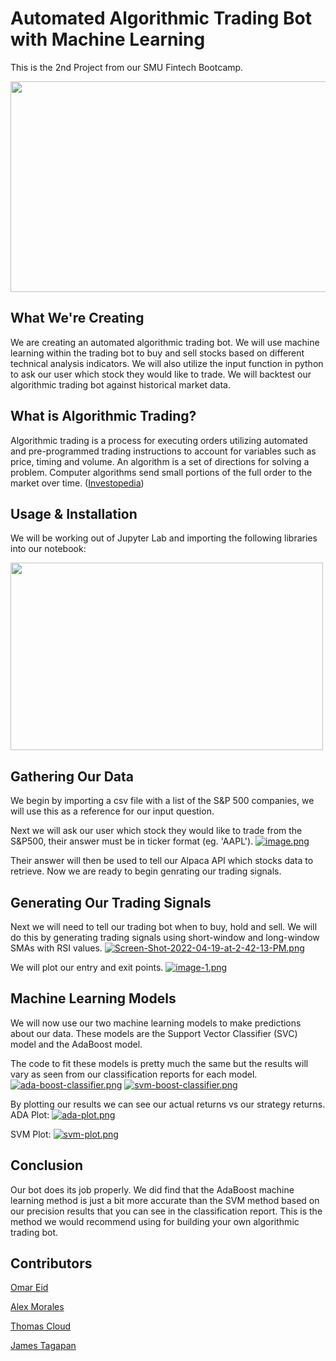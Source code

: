 # Automated Algorithmic Trading Bot with Machine Learning

This is the 2nd Project from our SMU Fintech Bootcamp.

  <p align="center">
  <img 
    width="700"
    height="337"
    src="https://i.postimg.cc/BQHD8T2c/algorithmic-trading-bot.jpg)](https://postimg.cc/BXZtk1YX"
  >
</p>

## What We're Creating
We are creating an automated algorithmic trading bot. We will use machine learning within the trading bot to buy and sell stocks based on different technical analysis indicators. We will also utilize the input function in python to ask our user which stock they would like to trade. We will backtest our algorithmic trading bot against historical market data.

## What is Algorithmic Trading?
Algorithmic trading is a process for executing orders utilizing automated and pre-programmed trading instructions to account for variables such as price, timing and volume. An algorithm is a set of directions for solving a problem. Computer algorithms send small portions of the full order to the market over time. ([Investopedia](https://www.investopedia.com/terms/a/algorithmictrading.asp#:~:text=Algorithmic%20trading%20is%20a%20process,to%20the%20market%20over%20time.))

## Usage & Installation
We will be working out of Jupyter Lab and importing the following libraries into our notebook:

 <p align="left">
  <img 
    width="500"
    height="300"
    src="https://i.postimg.cc/7hzvWm3J/Screenshot-9.png)](https://postimg.cc/hQK3J83K"
  >

## Gathering Our Data
We begin by importing a csv file with a list of the S&P 500 companies, we will use this as a reference for our input question.

  
Next we will ask our user which stock they would like to trade from the S&P500, their answer must be in ticker format (eg. 'AAPL').
  [![image.png](https://i.postimg.cc/288LQpPs/image.png)](https://postimg.cc/QVwMDzNm) 
  

Their answer will then be used to tell our Alpaca API which stocks data to retrieve. Now we are ready to begin genrating our trading signals. 
  
## Generating Our Trading Signals
Next we will need to tell our trading bot when to buy, hold and sell. We will do this by generating trading signals using short-window and long-window SMAs with RSI values.
  [![Screen-Shot-2022-04-19-at-2-42-13-PM.png](https://i.postimg.cc/d1NPgyVm/Screen-Shot-2022-04-19-at-2-42-13-PM.png)](https://postimg.cc/G8D5y9YH)
  
We will plot our entry and exit points.
  [![image-1.png](https://i.postimg.cc/k4pzTPTT/image-1.png)](https://postimg.cc/342twV5G)
  
## Machine Learning Models
We will now use our two machine learning models to make predictions about our data. These models are the Support Vector Classifier (SVC) model and the AdaBoost model. 

The code to fit these models is pretty much the same but the results will vary as seen from our classification reports for each model. 
  [![ada-boost-classifier.png](https://i.postimg.cc/SKmGnFTm/ada-boost-classifier.png)](https://postimg.cc/Snt9P5bP) [![svm-boost-classifier.png](https://i.postimg.cc/j2yXWxbd/svm-boost-classifier.png)](https://postimg.cc/N2fTSwFW)
  
By plotting our results we can see our actual returns vs our strategy returns. 
  ADA Plot:
    [![ada-plot.png](https://i.postimg.cc/SQWZgrB2/ada-plot.png)](https://postimg.cc/5j2q0wNb)
  
  SVM Plot:
    [![svm-plot.png](https://i.postimg.cc/PJ2YBPbc/svm-plot.png)](https://postimg.cc/xNNXmj4y)
  
## Conclusion 
Our bot does its job properly. We did find that the AdaBoost machine learning method is just a bit more accurate than the SVM method based on our precision results that you can see in the classification report. This is the method we would recommend using for building your own algorithmic trading bot. 
  

## Contributors
[Omar Eid](https://github.com/ORE93)

[Alex Morales](https://github.com/Amora987)

[Thomas Cloud](https://github.com/beowulf888)

[James Tagapan](https://github.com/trekj)
